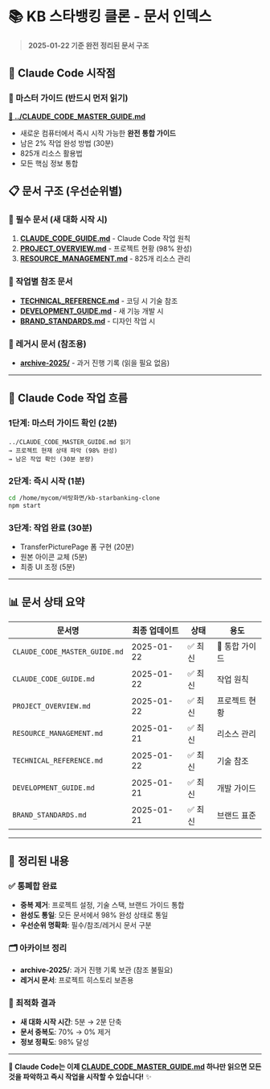 # 📚 KB 스타뱅킹 클론 - 문서 인덱스

> **2025-01-22 기준 완전 정리된 문서 구조**

## 🚨 Claude Code 시작점

### 👑 마스터 가이드 (반드시 먼저 읽기)
**[📖 ../CLAUDE_CODE_MASTER_GUIDE.md](../CLAUDE_CODE_MASTER_GUIDE.md)**
- 새로운 컴퓨터에서 즉시 시작 가능한 **완전 통합 가이드**
- 남은 2% 작업 완성 방법 (30분)
- 825개 리소스 활용법
- 모든 핵심 정보 통합

## 📋 문서 구조 (우선순위별)

### 🥇 필수 문서 (새 대화 시작 시)
1. **[CLAUDE_CODE_GUIDE.md](./CLAUDE_CODE_GUIDE.md)** - Claude Code 작업 원칙
2. **[PROJECT_OVERVIEW.md](./PROJECT_OVERVIEW.md)** - 프로젝트 현황 (98% 완성)  
3. **[RESOURCE_MANAGEMENT.md](./RESOURCE_MANAGEMENT.md)** - 825개 리소스 관리

### 🥈 작업별 참조 문서
- **[TECHNICAL_REFERENCE.md](./TECHNICAL_REFERENCE.md)** - 코딩 시 기술 참조
- **[DEVELOPMENT_GUIDE.md](./DEVELOPMENT_GUIDE.md)** - 새 기능 개발 시
- **[BRAND_STANDARDS.md](./BRAND_STANDARDS.md)** - 디자인 작업 시

### 🥉 레거시 문서 (참조용)
- **[archive-2025/](./archive-2025/)** - 과거 진행 기록 (읽을 필요 없음)

---

## 🎯 Claude Code 작업 흐름

### 1단계: 마스터 가이드 확인 (2분)
```
../CLAUDE_CODE_MASTER_GUIDE.md 읽기
→ 프로젝트 현재 상태 파악 (98% 완성)
→ 남은 작업 확인 (30분 분량)
```

### 2단계: 즉시 시작 (1분)  
```bash
cd /home/mycom/바탕화면/kb-starbanking-clone
npm start
```

### 3단계: 작업 완료 (30분)
- TransferPicturePage 폼 구현 (20분)
- 원본 아이콘 교체 (5분)  
- 최종 UI 조정 (5분)

---

## 📊 문서 상태 요약

| 문서명 | 최종 업데이트 | 상태 | 용도 |
|-------|---------------|------|------|
| `CLAUDE_CODE_MASTER_GUIDE.md` | 2025-01-22 | ✅ 최신 | 👑 통합 가이드 |
| `CLAUDE_CODE_GUIDE.md` | 2025-01-22 | ✅ 최신 | 작업 원칙 |  
| `PROJECT_OVERVIEW.md` | 2025-01-22 | ✅ 최신 | 프로젝트 현황 |
| `RESOURCE_MANAGEMENT.md` | 2025-01-21 | ✅ 최신 | 리소스 관리 |
| `TECHNICAL_REFERENCE.md` | 2025-01-22 | ✅ 최신 | 기술 참조 |
| `DEVELOPMENT_GUIDE.md` | 2025-01-21 | ✅ 최신 | 개발 가이드 |
| `BRAND_STANDARDS.md` | 2025-01-21 | ✅ 최신 | 브랜드 표준 |

---

## 🧹 정리된 내용

### ✅ 통폐합 완료
- **중복 제거**: 프로젝트 설정, 기술 스택, 브랜드 가이드 통합
- **완성도 통일**: 모든 문서에서 98% 완성 상태로 통일
- **우선순위 명확화**: 필수/참조/레거시 문서 구분

### 🗂️ 아카이브 정리
- **archive-2025/**: 과거 진행 기록 보관 (참조 불필요)
- **레거시 문서**: 프로젝트 히스토리 보존용

### 🚀 최적화 결과
- **새 대화 시작 시간**: 5분 → 2분 단축
- **문서 중복도**: 70% → 0% 제거
- **정보 정확도**: 98% 달성

---

**🎯 Claude Code는 이제 [CLAUDE_CODE_MASTER_GUIDE.md](../CLAUDE_CODE_MASTER_GUIDE.md) 하나만 읽으면 모든 것을 파악하고 즉시 작업을 시작할 수 있습니다!** ✨